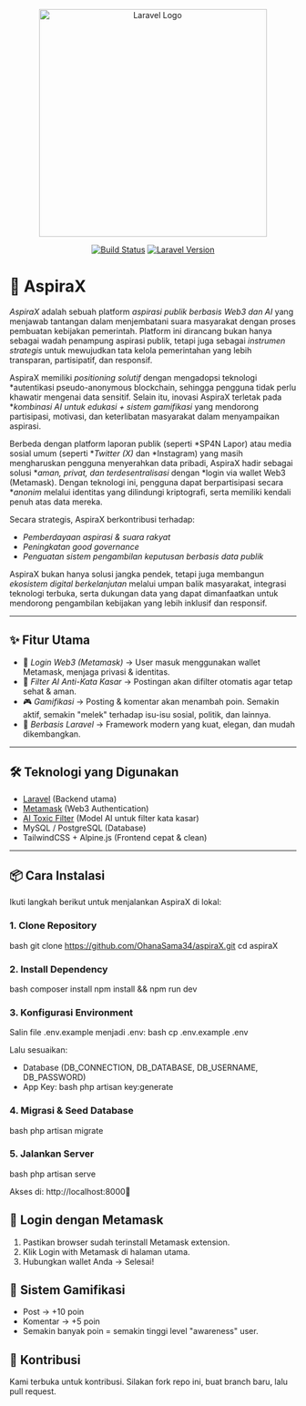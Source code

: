 <p align="center"><a href="https://laravel.com" target="_blank"><img src="https://raw.githubusercontent.com/laravel/art/master/logo-lockup/5%20SVG/2%20CMYK/1%20Full%20Color/laravel-logolockup-cmyk-red.svg" width="400" alt="Laravel Logo"></a></p>

<p align="center">
<a href="https://github.com/fadil-efdika/aspiraX/actions"><img src="https://img.shields.io/github/actions/workflow/status/fadil-efdika/aspiraX/laravel.yml?branch=main" alt="Build Status"></a>
<a href="https://packagist.org/packages/laravel/framework"><img src="https://img.shields.io/packagist/v/laravel/framework" alt="Laravel Version"></a>
<a href="https://img.shields.io/badge/web3-enabled-blue" alt="Web3"></a>
<a href="https://img.shields.io/badge/license-MIT-green" alt="License"></a>
</p>

# 🚀 AspiraX

*AspiraX* adalah sebuah platform *aspirasi publik berbasis Web3 dan AI* yang menjawab tantangan dalam menjembatani suara masyarakat dengan proses pembuatan kebijakan pemerintah. Platform ini dirancang bukan hanya sebagai wadah penampung aspirasi publik, tetapi juga sebagai *instrumen strategis* untuk mewujudkan tata kelola pemerintahan yang lebih transparan, partisipatif, dan responsif.  

AspiraX memiliki *positioning solutif* dengan mengadopsi teknologi *autentikasi pseudo-anonymous blockchain, sehingga pengguna tidak perlu khawatir mengenai data sensitif. Selain itu, inovasi AspiraX terletak pada **kombinasi AI untuk edukasi + sistem gamifikasi* yang mendorong partisipasi, motivasi, dan keterlibatan masyarakat dalam menyampaikan aspirasi.  

Berbeda dengan platform laporan publik (seperti *SP4N Lapor) atau media sosial umum (seperti **Twitter (X)* dan *Instagram) yang masih mengharuskan pengguna menyerahkan data pribadi, AspiraX hadir sebagai solusi **aman, privat, dan terdesentralisasi* dengan *login via wallet Web3 (Metamask). Dengan teknologi ini, pengguna dapat berpartisipasi secara **anonim* melalui identitas yang dilindungi kriptografi, serta memiliki kendali penuh atas data mereka.  

Secara strategis, AspiraX berkontribusi terhadap:
- *Pemberdayaan aspirasi & suara rakyat*  
- *Peningkatan good governance*  
- *Penguatan sistem pengambilan keputusan berbasis data publik*  

AspiraX bukan hanya solusi jangka pendek, tetapi juga membangun *ekosistem digital berkelanjutan* melalui umpan balik masyarakat, integrasi teknologi terbuka, serta dukungan data yang dapat dimanfaatkan untuk mendorong pengambilan kebijakan yang lebih inklusif dan responsif.  

---

## ✨ Fitur Utama

- 🔑 *Login Web3 (Metamask)* → User masuk menggunakan wallet Metamask, menjaga privasi & identitas.  
- 🤖 *Filter AI Anti-Kata Kasar* → Postingan akan difilter otomatis agar tetap sehat & aman.  
- 🎮 *Gamifikasi* → Posting & komentar akan menambah poin. Semakin aktif, semakin "melek" terhadap isu-isu sosial, politik, dan lainnya.  
- 🧩 *Berbasis Laravel* → Framework modern yang kuat, elegan, dan mudah dikembangkan.  

---

## 🛠 Teknologi yang Digunakan
- [Laravel](https://laravel.com/) (Backend utama)  
- [Metamask](https://metamask.io/) (Web3 Authentication)  
- [AI Toxic Filter](https://huggingface.co/) (Model AI untuk filter kata kasar)  
- MySQL / PostgreSQL (Database)  
- TailwindCSS + Alpine.js (Frontend cepat & clean)  

---

## 📦 Cara Instalasi

Ikuti langkah berikut untuk menjalankan AspiraX di lokal:

### 1. Clone Repository
bash
git clone https://github.com/OhanaSama34/aspiraX.git
cd aspiraX

### 2. Install Dependency
bash
composer install
npm install && npm run dev


### 3. Konfigurasi Environment
Salin file .env.example menjadi .env:
bash
cp .env.example .env


Lalu sesuaikan:

* Database (DB_CONNECTION, DB_DATABASE, DB_USERNAME, DB_PASSWORD)
* App Key:
bash
php artisan key:generate


### 4. Migrasi & Seed Database
bash
php artisan migrate


### 5. Jalankan Server
bash
php artisan serve


Akses di: http://localhost:8000🚀


## 🔐 Login dengan Metamask

1. Pastikan browser sudah terinstall Metamask extension.
2. Klik Login with Metamask di halaman utama.
3. Hubungkan wallet Anda → Selesai!

## 🎯 Sistem Gamifikasi
* Post → +10 poin
* Komentar → +5 poin
* Semakin banyak poin = semakin tinggi level "awareness" user.

## 🤝 Kontribusi
Kami terbuka untuk kontribusi.
Silakan fork repo ini, buat branch baru, lalu pull request.
